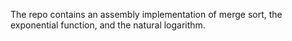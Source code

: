 The repo contains an assembly implementation of merge sort, the exponential function, and the natural logarithm.
